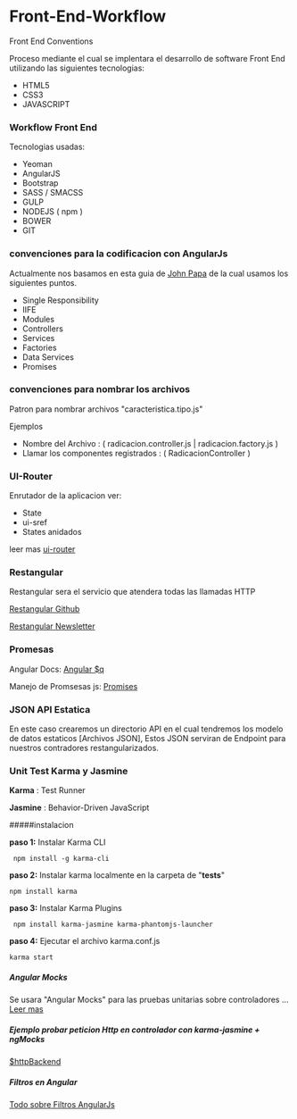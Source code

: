 # Front-End-Workflow

Front End Conventions

Proceso mediante el cual se implentara el desarrollo de software Front End  utilizando las siguientes tecnologias:
- HTML5
- CSS3
- JAVASCRIPT


### Workflow Front End

Tecnologias usadas:
  - Yeoman
  - AngularJS
  - Bootstrap
  - SASS / SMACSS
  - GULP
  - NODEJS ( npm )
  - BOWER
  - GIT


### convenciones para la codificacion con AngularJs

Actualmente nos basamos en esta guia de [John Papa] de la cual usamos los siguientes puntos.

- Single Responsibility
- IIFE
- Modules
- Controllers
- Services
- Factories
- Data Services
- Promises

### convenciones para nombrar los archivos

Patron para nombrar archivos "caracteristica.tipo.js"

Ejemplos
 - Nombre del Archivo : ( radicacion.controller.js | radicacion.factory.js )
 - Llamar los componentes registrados : ( RadicacionController )


### UI-Router
Enrutador de la aplicacion
ver:
 - State
 - ui-sref
 - States anidados

leer mas [ui-router]


### Restangular
Restangular sera el servicio que atendera todas las llamadas HTTP

[Restangular Github]

[Restangular Newsletter]

###  Promesas

Angular Docs:  [Angular $q]

Manejo de Promsesas js: [Promises]

### JSON API Estatica

En este caso crearemos un directorio API en el cual tendremos los modelo de datos estaticos [Archivos JSON], Estos JSON serviran de Endpoint para nuestros contradores restangularizados.

### Unit Test Karma y Jasmine

**Karma** : Test Runner

**Jasmine** : Behavior-Driven JavaScript

#####instalacion

**paso 1:** Instalar Karma CLI

<code> npm install -g karma-cli </code>

**paso 2:**  Instalar karma localmente en la carpeta de "**tests**"

<code>npm install karma</code>

**paso 3:** Instalar Karma Plugins

<code> npm install karma-jasmine karma-phantomjs-launcher</code>

**paso 4:** Ejecutar el archivo karma.conf.js

<code>karma start</code>


##### Angular Mocks
Se usara "Angular Mocks" para las pruebas unitarias sobre controladores ... [Leer mas]
##### Ejemplo probar peticion Http en  controlador con karma-jasmine + ngMocks
[$httpBackend]

##### Filtros en Angular
[Todo sobre Filtros AngularJs]

[$http angular]:https://docs.angularjs.org/api/ng/service/$http
[John Papa]:https://github.com/johnpapa/angular-styleguide
[Leer mas]:https://docs.angularjs.org/guide/unit-testing
[Todo sobre Filtros AngularJs]:http://toddmotto.com/everything-about-custom-filters-in-angular-js/
[Restangular Github]:https://github.com/mgonto/restangular
[Restangular Newsletter]: http://www.ng-newsletter.com/posts/restangular.html
[$httpBackend]:https://code.angularjs.org/1.3.15/docs/api/ngMock/service/$httpBackend
[Promises]:http://pouchdb.com/2015/05/18/we-have-a-problem-with-promises.html
[Angular $q]:https://docs.angularjs.org/api/ng/service/$q
[ui-router]: https://github.com/angular-ui/ui-router
